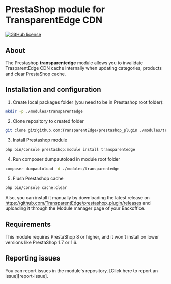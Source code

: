 # PrestaShop module for TransparentEdge CDN

[![GitHub license](https://img.shields.io/badge/license-MIT-blue)](https://github.com/NUTechnolgyInc/Transparent_Prestashop/LICENSE.md)

## About

The Prestashop **transparentedge** module allows you to invalidate TrasparentEdge CDN cache internally when updating categories, products and clear PrestaShop cache.

## Installation and configuration

1. Create local packages folder (you need to be in Prestashop root folder):

```bash
mkdir -p ./modules/transparentedge
```

2. Clone repository to created folder

```bash
git clone git@github.com:TransparentEdge/prestashop_plugin ./modules/transparentedge
```

3. Install Prestashop module

```bash
php bin/console prestashop:module install transparentedge
```

4. Run composer dumpautoload in module root folder

```bash
composer dumpautoload -d ./modules/transparentedge
```

5. Flush Prestashop cache

```bash
php bin/console cache:clear
```

Also, you can install it manually by downloading the latest release on https://github.com/TransparentEdge/prestashop_plugin/releases and uploading it through the Module manager page of your Backoffice.

## Requirements

This module requires PrestaShop 8 or higher, and it won't install on lower versions like PrestaShop 1.7 or 1.6.

## Reporting issues

You can report issues in the module's repository. [Click here to report an issue][report-issue].
